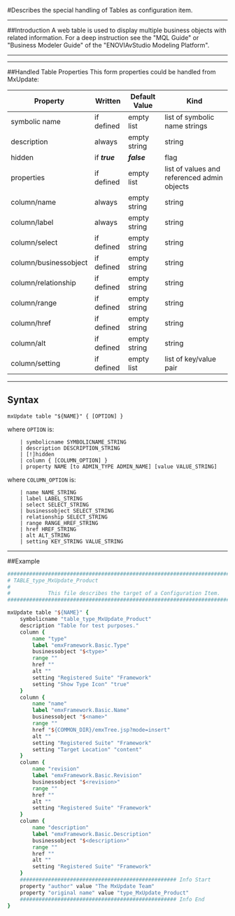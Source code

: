 <!--
 *
 *  This file is part of MxUpdate <http://www.mxupdate.org>.
 *
 *  MxUpdate is a deployment tool for a PLM platform to handle
 *  administration objects as single update files (configuration item).
 *
 *  Copyright (C) 2008-2016 The MxUpdate Team
 *
 *  The Manual of MxUpdate is licensed under a CC BY-NC-SA 4.0 license
 *  (Creative Commons Attribution-NonCommercial-ShareAlike 4.0 
 *  International 4.0 license).
 *
 *  You should have received a copy of the license along with this
 *  work. If not, see <http://creativecommons.org/licenses/by-nc-sa/4.0/>.
 *
-->

#Describes the special handling of Tables as configuration item.

----
##Introduction
A web table is used to display multiple business objects with related
information. For a deep instruction see the "MQL Guide" or "Business Modeler
Guide" of the "ENOVIAvStudio Modeling Platform".

----
----
##Handled Table Properties
This form properties could be handled from MxUpdate:

Property              | Written            | Default Value | Kind
----------------------|--------------------|---------------|----
symbolic name         | if defined         | empty list    | list of symbolic name strings
description           | always             | empty string  | string
hidden                | if ***true***      | ***false***   | flag
properties            | if defined         | empty list    | list of values and referenced admin objects
column/name           | always             | empty string  | string
column/label          | always             | empty string  | string
column/select         | if defined         | empty string  | string
column/businessobject | if defined         | empty string  | string
column/relationship   | if defined         | empty string  | string
column/range          | if defined         | empty string  | string
column/href           | if defined         | empty string  | string
column/alt            | if defined         | empty string  | string
column/setting        | if defined         | empty list    | list of key/value pair

----
## Syntax
```
mxUpdate table "${NAME}" { [OPTION] }
```
where `OPTION` is:
```
    | symbolicname SYMBOLICNAME_STRING
    | description DESCRIPTION_STRING
    | [!]hidden
    | column { [COLUMN_OPTION] }
    | property NAME [to ADMIN_TYPE ADMIN_NAME] [value VALUE_STRING]
```
where `COLUMN_OPTION` is:
```
    | name NAME_STRING
    | label LABEL_STRING
    | select SELECT_STRING
    | businessobject SELECT_STRING
    | relationship SELECT_STRING
    | range RANGE_HREF_STRING
    | href HREF_STRING
    | alt ALT_STRING
    | setting KEY_STRING VALUE_STRING 
```

----
##Example
```tcl
################################################################################
# TABLE_type_MxUpdate_Product
#
#            This file describes the target of a Configuration Item.
################################################################################

mxUpdate table "${NAME}" {
    symbolicname "table_type_MxUpdate_Product"
    description "Table for test purposes." 
    column {
        name "type" 
        label "emxFramework.Basic.Type" 
        businessobject "$<type>" 
        range "" 
        href "" 
        alt "" 
        setting "Registered Suite" "Framework" 
        setting "Show Type Icon" "true" 
    }
    column {
        name "name" 
        label "emxFramework.Basic.Name" 
        businessobject "$<name>" 
        range "" 
        href "${COMMON_DIR}/emxTree.jsp?mode=insert" 
        alt "" 
        setting "Registered Suite" "Framework" 
        setting "Target Location" "content"
    } 
    column {
        name "revision" 
        label "emxFramework.Basic.Revision" 
        businessobject "$<revision>" 
        range "" 
        href "" 
        alt "" 
        setting "Registered Suite" "Framework"
    } 
    column {
        name "description" 
        label "emxFramework.Basic.Description" 
        businessobject "$<description>" 
        range "" 
        href "" 
        alt "" 
        setting "Registered Suite" "Framework"
    }
    ################################################## Info Start
    property "author" value "The MxUpdate Team"
    property "original name" value "type_MxUpdate_Product"
    ################################################## Info End
}
```
